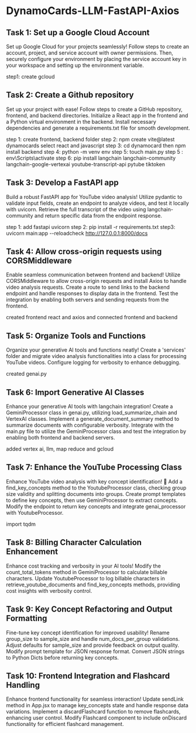 # DynamoCards-LLM-FastAPI-Axios

## Task 1:  Set up a Google Cloud Account

Set up Google Cloud for your projects seamlessly! Follow steps to create an account, project, and service account with owner permissions. Then, securely configure your environment by placing the service account key in your workspace and setting up the environment variable.

step1: create gcloud

## Task 2: Create a Github repository

Set up your project with ease! Follow steps to create a GitHub repository, frontend, and backend directories. Initialize a React app in the frontend and a Python virtual environment in the backend. Install necessary dependencies and generate a requirements.txt file for smooth development.

step 1: create frontend, backend folder
step 2:  npm create vite@latest dynamocards
select react and javascript
step 3:  cd dynamocard then npm install 
backend
step 4: python -m venv env
step 5: touch main.py
step 5 : env\Scripts\activate
step 6: pip install langchain langchain-community langchain-google-vertexai youtube-transcript-api pytube tiktoken

## Task 3: Develop a FastAPI app

Build a robust FastAPI app for YouTube video analysis! Utilize pydantic to validate input fields, create an endpoint to analyze videos, and test it locally with uvicorn. Retrieve the full transcript of the video using langchain-community and return specific data from the endpoint response.

step 1: add fastapi
uvicorn
step 2: pip install -r requirements.txt
step3: uvicorn main:app --reloadcheck http://127.0.0.1:8000/docs

## Task 4: Allow cross-origin requests using CORSMiddleware

Enable seamless communication between frontend and backend!  Utilize CORSMiddleware to allow cross-origin requests and install Axios to handle video analysis requests. Create a route to send links to the backend endpoint and handle responses to display data in the frontend. Test the integration by enabling both servers and sending requests from the frontend.

created frontend
react and axios and connected frontend and backend

## Task 5: Organize Tools and Functions

Organize your generative AI tools and functions neatly! Create a 'services' folder and migrate video analysis functionalities into a class for processing YouTube videos. Configure logging for verbosity to enhance debugging. 

created genai.py

## Task 6:  Import Generative AI Classes

Enhance your generative AI tools with langchain integration! Create a GeminiProcessor class in genai.py, utilizing load_summarize_chain and VertexAI classes. Implement a generate_document_summary method to summarize documents with configurable verbosity. Integrate with the main.py file to utilize the GeminiProcessor class and test the integration by enabling both frontend and backend servers.

added vertex ai, llm, map reduce and gcloud

## Task 7: Enhance the YouTube Processing Class 

Enhance YouTube video analysis with key  concept identification! 📝 Add a find_key_concepts method to the YoutubeProcessor class, checking group size validity and splitting documents into groups. Create prompt templates to define key concepts, then use GeminiProcessor to extract concepts. Modify the endpoint to return key concepts and integrate genai_processor with YoutubeProcessor.

import tqdm

## Task 8: Billing Character Calculation Enhancement

Enhance cost tracking and verbosity in your AI tools!  Modify the count_total_tokens method in GeminiProcessor to calculate billable characters. Update YoutubeProcessor to log billable characters in retrieve_youtube_documents and find_key_concepts methods, providing cost insights with verbosity control.

## Task 9: Key Concept Refactoring and Output Formatting

Fine-tune key concept identification for improved usability! Rename group_size to sample_size and handle num_docs_per_group validations. Adjust defaults for sample_size and provide feedback on output quality. Modify prompt template for JSON response format. Convert JSON strings to Python Dicts before returning key concepts.

## Task 10: Frontend Integration and Flashcard Handling

Enhance frontend functionality for seamless interaction!  Update sendLink method in App.jsx to manage key_concepts state and handle response data variations. Implement a discardFlashcard function to remove flashcards, enhancing user control. Modify Flashcard component to include onDiscard functionality for efficient flashcard management.
